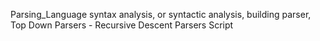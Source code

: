 Parsing_Language  syntax analysis, or syntactic analysis, building parser, Top Down Parsers - Recursive Descent Parsers
Script  
